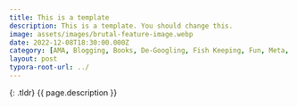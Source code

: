 ```yaml
---
title: This is a template
description: This is a template. You should change this.
image: assets/images/brutal-feature-image.webp
date: 2022-12-08T18:30:00.000Z
category: [AMA, Blogging, Books, De-Googling, Fish Keeping, Fun, Meta, Notes, Opinion, Privacy, Security, Story Time, Technology, Watches, Web]
layout: post
typora-root-url: ../
---
```


{: .tldr}
{{ page.description }}

